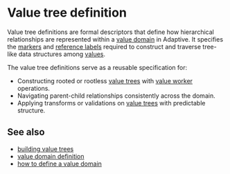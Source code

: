 # Value tree definition

Value tree definitions are formal descriptors that define how hierarchical relationships
are represented within a [value domain](def://) in Adaptive. It specifies the [markers](def://)
and [reference labels](def://) required to construct and traverse tree-like data
structures among [values](def://).

The value tree definitions serve as a reusable specification for:

- Constructing rooted or rootless [value trees](def://) with [value worker](def://) operations.
- Navigating parent-child relationships consistently across the domain.
- Applying transforms or validations on [value trees](def://) with predictable structure.

## See also

- [building value trees](guide://)
- [value domain definition](def://)
- [how to define a value domain](guide://)